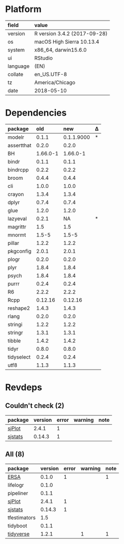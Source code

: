# Platform

|field    |value                        |
|:--------|:----------------------------|
|version  |R version 3.4.2 (2017-09-28) |
|os       |macOS High Sierra 10.13.4    |
|system   |x86_64, darwin15.6.0         |
|ui       |RStudio                      |
|language |(EN)                         |
|collate  |en_US.UTF-8                  |
|tz       |America/Chicago              |
|date     |2018-05-10                   |

# Dependencies

|package    |old      |new        |Δ  |
|:----------|:--------|:----------|:--|
|modelr     |0.1.1    |0.1.1.9000 |*  |
|assertthat |0.2.0    |0.2.0      |   |
|BH         |1.66.0-1 |1.66.0-1   |   |
|bindr      |0.1.1    |0.1.1      |   |
|bindrcpp   |0.2.2    |0.2.2      |   |
|broom      |0.4.4    |0.4.4      |   |
|cli        |1.0.0    |1.0.0      |   |
|crayon     |1.3.4    |1.3.4      |   |
|dplyr      |0.7.4    |0.7.4      |   |
|glue       |1.2.0    |1.2.0      |   |
|lazyeval   |0.2.1    |NA         |*  |
|magrittr   |1.5      |1.5        |   |
|mnormt     |1.5-5    |1.5-5      |   |
|pillar     |1.2.2    |1.2.2      |   |
|pkgconfig  |2.0.1    |2.0.1      |   |
|plogr      |0.2.0    |0.2.0      |   |
|plyr       |1.8.4    |1.8.4      |   |
|psych      |1.8.4    |1.8.4      |   |
|purrr      |0.2.4    |0.2.4      |   |
|R6         |2.2.2    |2.2.2      |   |
|Rcpp       |0.12.16  |0.12.16    |   |
|reshape2   |1.4.3    |1.4.3      |   |
|rlang      |0.2.0    |0.2.0      |   |
|stringi    |1.2.2    |1.2.2      |   |
|stringr    |1.3.1    |1.3.1      |   |
|tibble     |1.4.2    |1.4.2      |   |
|tidyr      |0.8.0    |0.8.0      |   |
|tidyselect |0.2.4    |0.2.4      |   |
|utf8       |1.1.3    |1.1.3      |   |

# Revdeps

## Couldn't check (2)

|package                        |version |error |warning |note |
|:------------------------------|:-------|:-----|:-------|:----|
|[sjPlot](problems.md#sjplot)   |2.4.1   |1     |        |     |
|[sjstats](problems.md#sjstats) |0.14.3  |1     |        |     |

## All (8)

|package                            |version |error |warning |note |
|:----------------------------------|:-------|:-----|:-------|:----|
|[ERSA](problems.md#ersa)           |0.1.0   |1     |        |1    |
|lifelogr                           |0.1.0   |      |        |     |
|pipeliner                          |0.1.1   |      |        |     |
|[sjPlot](problems.md#sjplot)       |2.4.1   |1     |        |     |
|[sjstats](problems.md#sjstats)     |0.14.3  |1     |        |     |
|tfestimators                       |1.5     |      |        |     |
|tidyboot                           |0.1.1   |      |        |     |
|[tidyverse](problems.md#tidyverse) |1.2.1   |      |1       |1    |

